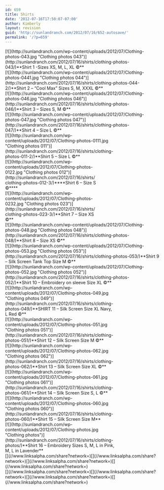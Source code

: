 ```yaml
---
id: 659
title: Shirts
date: '2012-07-16T17:50:07-07:00'
author: Kimberly
layout: revision
guid: 'http://sunlandranch.com/2012/07/16/652-autosave/'
permalink: '/?p=659'
---
```


<div class="wp-caption alignnone" id="attachment_653" style="width: 471px">[![](http://sunlandranch.com/wp-content/uploads/2012/07/Clothing-photos-043.jpg "Clothing photos 043")](http://sunlandranch.com/2012/07/16/shirts/clothing-photos-043/)**Shirt 1 -Sizes XS, M, L, XL ©**

</div><div class="wp-caption alignnone" id="attachment_657" style="width: 471px">[![](http://sunlandranch.com/wp-content/uploads/2012/07/Clothing-photos-0441.jpg "Clothing photos 044")](http://sunlandranch.com/2012/07/16/shirts/clothing-photos-044-2/)**Shirt 2 – “Cool Max” Sizes S, M, XXXL ©**

</div><div class="wp-caption alignnone" id="attachment_658" style="width: 471px">[![](http://sunlandranch.com/wp-content/uploads/2012/07/Clothing-photos-046.jpg "Clothing photos 046")](http://sunlandranch.com/2012/07/16/shirts/clothing-photos-046/)**Shirt 3 – Sizes S, M ©**

</div><div class="wp-caption alignnone" id="attachment_660" style="width: 471px">[![](http://sunlandranch.com/wp-content/uploads/2012/07/Clothing-photos-047.jpg "Clothing photos 047")](http://sunlandranch.com/2012/07/16/shirts/clothing-photos-047/)**Shirt 4 – Size L ©**

</div><div class="wp-caption alignnone" id="attachment_665" style="width: 356px">[![](http://sunlandranch.com/wp-content/uploads/2012/07/Clothing-photos-0111.jpg "Clothing photos 011")](http://sunlandranch.com/2012/07/16/shirts/clothing-photos-011-2/)**Shirt 5 – Size L ©**

</div><div class="wp-caption alignnone" id="attachment_667" style="width: 298px">[![](http://sunlandranch.com/wp-content/uploads/2012/07/Clothing-photos-0122.jpg "Clothing photos 012")](http://sunlandranch.com/2012/07/16/shirts/clothing-photos-012-3/)****Shirt 6 – Size S ©****

</div><div class="wp-caption alignnone" id="attachment_671" style="width: 298px">[![](http://sunlandranch.com/wp-content/uploads/2012/07/Clothing-photos-0232.jpg "Clothing photos 023")](http://sunlandranch.com/2012/07/16/shirts/clothing-photos-023-3/)**Shirt 7 – Size XS ©**

</div><div class="wp-caption alignnone" id="attachment_672" style="width: 471px">[![](http://sunlandranch.com/wp-content/uploads/2012/07/Clothing-photos-048.jpg "Clothing photos 048")](http://sunlandranch.com/2012/07/16/shirts/clothing-photos-048/)**Shirt 8 – Size XS ©**

</div><div class="wp-caption alignnone" id="attachment_673" style="width: 501px">[![](http://sunlandranch.com/wp-content/uploads/2012/07/Clothing-photos-053.jpg "Clothing photos 053")](http://sunlandranch.com/2012/07/16/shirts/clothing-photos-053/)**Shirt 9 – Silk Screen Tank Top Size M ©**

</div><div class="wp-caption alignnone" id="attachment_674" style="width: 471px">[![](http://sunlandranch.com/wp-content/uploads/2012/07/Clothing-photos-052.jpg "Clothing photos 052")](http://sunlandranch.com/2012/07/16/shirts/clothing-photos-052/)**Shirt 10 – Embroidery on sleeve Size XL ©**

</div><div class="wp-caption alignnone" id="attachment_675" style="width: 356px">[![](http://sunlandranch.com/wp-content/uploads/2012/07/Clothing-photos-049.jpg "Clothing photos 049")](http://sunlandranch.com/2012/07/16/shirts/clothing-photos-049/)**SHIRT 11 – Silk Screen Size XL Navy, L Red ©**

</div><div class="wp-caption alignnone" id="attachment_676" style="width: 356px">[![](http://sunlandranch.com/wp-content/uploads/2012/07/Clothing-photos-051.jpg "Clothing photos 051")](http://sunlandranch.com/2012/07/16/shirts/clothing-photos-051/)**Shirt 12 – Silk Screen Size M ©**

</div><div class="wp-caption alignnone" id="attachment_677" style="width: 356px">[![](http://sunlandranch.com/wp-content/uploads/2012/07/Clothing-photos-062.jpg "Clothing photos 062")](http://sunlandranch.com/2012/07/16/shirts/clothing-photos-062/)**Shirt 13 – Silk Screen Size XL ©**

</div><div class="wp-caption alignnone" id="attachment_678" style="width: 356px">[![](http://sunlandranch.com/wp-content/uploads/2012/07/Clothing-photos-061.jpg "Clothing photos 061")](http://sunlandranch.com/2012/07/16/shirts/clothing-photos-061/)**Shirt 14 – Silk Screen Size S, L ©**

</div><div class="wp-caption alignnone" id="attachment_679" style="width: 356px">[![](http://sunlandranch.com/wp-content/uploads/2012/07/Clothing-photos-060.jpg "Clothing photos 060")](http://sunlandranch.com/2012/07/16/shirts/clothing-photos-060/)**Shirt 15 – Silk Screen Size M**

</div><div class="wp-caption alignnone" id="attachment_681" style="width: 356px">[![](http://sunlandranch.com/wp-content/uploads/2012/07/Clothing-photos.jpg "Clothing photos")](http://sunlandranch.com/2012/07/16/shirts/clothing-photos/)**Shirt 16 – Embroidery Sizes S, M, L in Pink, M, L in Lavender**

</div><div class="linksalpha_container linksalpha_app_3" data-counters="1" data-size="regular" data-style="square" data-title="Shirts" data-url="https://www.sunlandranch.com/?p=659">[](//www.linksalpha.com/share?network=)[](//www.linksalpha.com/share?network=)[](//www.linksalpha.com/share?network=)[](//www.linksalpha.com/share?network=)</div><div class="linksalpha_container linksalpha_app_7" data-position="" data-title="Shirts" data-url="https://www.sunlandranch.com/?p=659">[](//www.linksalpha.com/share?network=)[](//www.linksalpha.com/share?network=)[](//www.linksalpha.com/share?network=)[](//www.linksalpha.com/share?network=)</div>